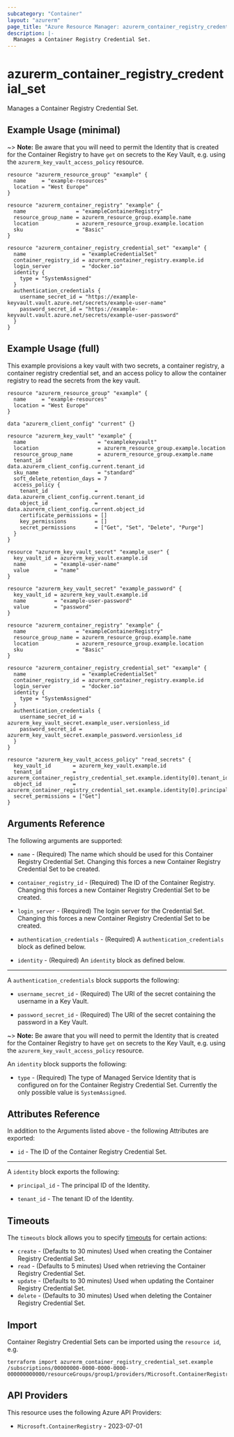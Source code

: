 ```yaml
---
subcategory: "Container"
layout: "azurerm"
page_title: "Azure Resource Manager: azurerm_container_registry_credential_set"
description: |-
  Manages a Container Registry Credential Set.
---
```


# azurerm_container_registry_credential_set

Manages a Container Registry Credential Set.

## Example Usage (minimal)

~> **Note:** Be aware that you will need to permit the Identity that is created for the Container Registry to have `get` on secrets to the Key Vault, e.g. using the `azurerm_key_vault_access_policy` resource.

```hcl
resource "azurerm_resource_group" "example" {
  name     = "example-resources"
  location = "West Europe"
}

resource "azurerm_container_registry" "example" {
  name                = "exampleContainerRegistry"
  resource_group_name = azurerm_resource_group.example.name
  location            = azurerm_resource_group.example.location
  sku                 = "Basic"
}

resource "azurerm_container_registry_credential_set" "example" {
  name                  = "exampleCredentialSet"
  container_registry_id = azurerm_container_registry.example.id
  login_server          = "docker.io"
  identity {
    type = "SystemAssigned"
  }
  authentication_credentials {
    username_secret_id = "https://example-keyvault.vault.azure.net/secrets/example-user-name"
    password_secret_id = "https://example-keyvault.vault.azure.net/secrets/example-user-password"
  }
}
```

## Example Usage (full)

This example provisions a key vault with two secrets, a container registry, a container registry credential set, and an access policy to allow the container registry to read the secrets from the key vault.

```hcl
resource "azurerm_resource_group" "example" {
  name     = "example-resources"
  location = "West Europe"
}

data "azurerm_client_config" "current" {}

resource "azurerm_key_vault" "example" {
  name                       = "examplekeyvault"
  location                   = azurerm_resource_group.example.location
  resource_group_name        = azurerm_resource_group.example.name
  tenant_id                  = data.azurerm_client_config.current.tenant_id
  sku_name                   = "standard"
  soft_delete_retention_days = 7
  access_policy {
    tenant_id               = data.azurerm_client_config.current.tenant_id
    object_id               = data.azurerm_client_config.current.object_id
    certificate_permissions = []
    key_permissions         = []
    secret_permissions      = ["Get", "Set", "Delete", "Purge"]
  }
}

resource "azurerm_key_vault_secret" "example_user" {
  key_vault_id = azurerm_key_vault.example.id
  name         = "example-user-name"
  value        = "name"
}

resource "azurerm_key_vault_secret" "example_password" {
  key_vault_id = azurerm_key_vault.example.id
  name         = "example-user-password"
  value        = "password"
}

resource "azurerm_container_registry" "example" {
  name                = "exampleContainerRegistry"
  resource_group_name = azurerm_resource_group.example.name
  location            = azurerm_resource_group.example.location
  sku                 = "Basic"
}

resource "azurerm_container_registry_credential_set" "example" {
  name                  = "exampleCredentialSet"
  container_registry_id = azurerm_container_registry.example.id
  login_server          = "docker.io"
  identity {
    type = "SystemAssigned"
  }
  authentication_credentials {
    username_secret_id = azurerm_key_vault_secret.example_user.versionless_id
    password_secret_id = azurerm_key_vault_secret.example_password.versionless_id
  }
}

resource "azurerm_key_vault_access_policy" "read_secrets" {
  key_vault_id       = azurerm_key_vault.example.id
  tenant_id          = azurerm_container_registry_credential_set.example.identity[0].tenant_id
  object_id          = azurerm_container_registry_credential_set.example.identity[0].principal_id
  secret_permissions = ["Get"]
}
```

## Arguments Reference

The following arguments are supported:

* `name` - (Required) The name which should be used for this Container Registry Credential Set. Changing this forces a new Container Registry Credential Set to be created.

* `container_registry_id` - (Required) The ID of the Container Registry. Changing this forces a new Container Registry Credential Set to be created.

* `login_server` - (Required) The login server for the Credential Set. Changing this forces a new Container Registry Credential Set to be created.

* `authentication_credentials` - (Required) A `authentication_credentials` block as defined below.

* `identity` - (Required) An `identity` block as defined below.

---

A `authentication_credentials` block supports the following:

* `username_secret_id` - (Required) The URI of the secret containing the username in a Key Vault.

* `password_secret_id` - (Required) The URI of the secret containing the password in a Key Vault.

~> **Note:** Be aware that you will need to permit the Identity that is created for the Container Registry to have `get` on secrets to the Key Vault, e.g. using the `azurerm_key_vault_access_policy` resource.

An `identity` block supports the following:

* `type` - (Required) The type of Managed Service Identity that is configured on for the Container Registry Credential Set. Currently the only possible value is `SystemAssigned`.


## Attributes Reference

In addition to the Arguments listed above - the following Attributes are exported: 

* `id` - The ID of the Container Registry Credential Set.

---

A `identity` block exports the following:

* `principal_id` - The principal ID of the Identity.

* `tenant_id` - The tenant ID of the Identity.

## Timeouts

The `timeouts` block allows you to specify [timeouts](https://developer.hashicorp.com/terraform/language/resources/configure#define-operation-timeouts) for certain actions:

* `create` - (Defaults to 30 minutes) Used when creating the Container Registry Credential Set.
* `read` - (Defaults to 5 minutes) Used when retrieving the Container Registry Credential Set.
* `update` - (Defaults to 30 minutes) Used when updating the Container Registry Credential Set.
* `delete` - (Defaults to 30 minutes) Used when deleting the Container Registry Credential Set.

## Import

Container Registry Credential Sets can be imported using the `resource id`, e.g.

```shell
terraform import azurerm_container_registry_credential_set.example /subscriptions/00000000-0000-0000-0000-000000000000/resourceGroups/group1/providers/Microsoft.ContainerRegistry/registries/registry1/credentialSets/credentialSet1
```

## API Providers
<!-- This section is generated, changes will be overwritten -->
This resource uses the following Azure API Providers:

* `Microsoft.ContainerRegistry` - 2023-07-01
